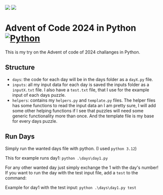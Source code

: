 ![](https://img.shields.io/badge/stars%20⭐-0-yellow)
![](https://img.shields.io/badge/days%20completed%20📅-0-blue)

# Advent of Code 2024 in Python [![Python](https://skillicons.dev/icons?i=python)](https://skillicons.dev)

This is my try on the Advent of code of 2024 challanges in Python.

<!-- I managed to complete 13 days (some only part 1) and got a total of 25 stars. -->

## Structure

- `days`: the code for each day will be in the days folder as a `dayX.py` file.
- `inputs`: all my input data for each day is saved the inputs folder as a `inputX.txt` file. I also have a `test.txt` file, that I use for the example input of each days puzzle.
- `helpers`: contains my `helpers.py` and `template.py` files. The helper files has some functions to read the input data an I am pretty sure, I will add some other helping functions if I see that puzzles will need some generic functionality more than once. And the template file is my base for every days puzzle.

## Run Days

Simply run the wanted days file with python. (I used `python 3.12`)

This for example runs day1:
`python .\days\day1.py`

For any other wanted day just simply exchange the 1 with the day's number!
If you want to run the day with the test input file, add a `test` to the command:

Example for day1 with the test input:
`python .\days\day1.py test`
